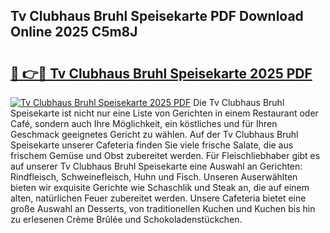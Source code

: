 ## Tv Clubhaus Bruhl Speisekarte PDF Download Online 2025 C5m8J

# <h2><a href="http://gc9hxw.nevu.top/?p=Tv+Clubhaus+Bruhl+Speisekarte">🔗 👉🔴 Tv Clubhaus Bruhl Speisekarte 2025 PDF</a></h2>

[![Tv Clubhaus Bruhl Speisekarte 2025 PDF](https://i.imgur.com/dBaPXMq.png)](http://gc9hxw.nevu.top/?p=Tv+Clubhaus+Bruhl+Speisekarte)
Die Tv Clubhaus Bruhl Speisekarte ist nicht nur eine Liste von Gerichten in einem Restaurant oder Café, sondern auch Ihre Möglichkeit, ein köstliches und für Ihren Geschmack geeignetes Gericht zu wählen. Auf der Tv Clubhaus Bruhl Speisekarte unserer Cafeteria finden Sie viele frische Salate, die aus frischem Gemüse und Obst zubereitet werden. Für Fleischliebhaber gibt es auf unserer Tv Clubhaus Bruhl Speisekarte eine Auswahl an Gerichten: Rindfleisch, Schweinefleisch, Huhn und Fisch. Unseren Auserwählten bieten wir exquisite Gerichte wie Schaschlik und Steak an, die auf einem alten, natürlichen Feuer zubereitet werden. Unsere Cafeteria bietet eine große Auswahl an Desserts, von traditionellen Kuchen und Kuchen bis hin zu erlesenen Crème Brûlée und Schokoladenstückchen.

